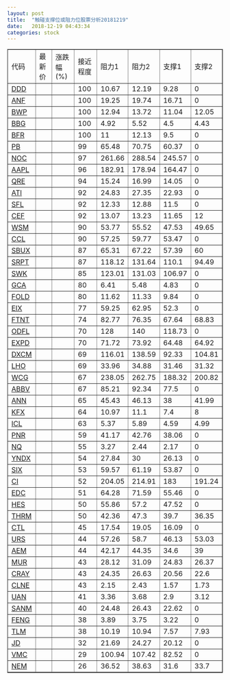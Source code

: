 ```yaml
---
layout: post
title:  "触碰支撑位或阻力位股票分析20181219"
date:   2018-12-19 04:43:34
categories: stock
---
```

<script type="text/javascript">
var stockList = []
stockList.push('gb_ddd');
stockList.push('gb_anf');
stockList.push('gb_bwp');
stockList.push('gb_bbg');
stockList.push('gb_bfr');
stockList.push('gb_pb');
stockList.push('gb_noc');
stockList.push('gb_aapl');
stockList.push('gb_qre');
stockList.push('gb_ati');
stockList.push('gb_sfl');
stockList.push('gb_cef');
stockList.push('gb_wsm');
stockList.push('gb_ccl');
stockList.push('gb_sbux');
stockList.push('gb_srpt');
stockList.push('gb_swk');
stockList.push('gb_gca');
stockList.push('gb_fold');
stockList.push('gb_eix');
stockList.push('gb_ftnt');
stockList.push('gb_odfl');
stockList.push('gb_expd');
stockList.push('gb_dxcm');
stockList.push('gb_lho');
stockList.push('gb_wcg');
stockList.push('gb_abbv');
stockList.push('gb_ann');
stockList.push('gb_kfx');
stockList.push('gb_icl');
stockList.push('gb_pnr');
stockList.push('gb_nq');
stockList.push('gb_yndx');
stockList.push('gb_six');
stockList.push('gb_ci');
stockList.push('gb_edc');
stockList.push('gb_hes');
stockList.push('gb_thrm');
stockList.push('gb_ctl');
stockList.push('gb_urs');
stockList.push('gb_aem');
stockList.push('gb_mur');
stockList.push('gb_cray');
stockList.push('gb_clne');
stockList.push('gb_uan');
stockList.push('gb_sanm');
stockList.push('gb_feng');
stockList.push('gb_tlm');
stockList.push('gb_jd');
stockList.push('gb_vmc');
stockList.push('gb_nem');
</script>
<table border="1">
 <tr>
 <td>代码</td>
 <td>最新价</td>
 <td>涨跌幅(%)</td>
 <td>接近程度</td>
 <td>阻力1</td>
 <td>阻力2</td>
 <td>支撑1</td>
 <td>支撑2</td>
</tr>
  <tr id="ddd" class="red">
  <td><a href="http://stock.finance.sina.com.cn/usstock/quotes/DDD.html" target="_blank">DDD</a></td><td></td><td></td><td>100</td><td>10.67</td><td>12.19</td><td>9.28</td><td>0</td></tr>
  <tr id="anf" class="red">
  <td><a href="http://stock.finance.sina.com.cn/usstock/quotes/ANF.html" target="_blank">ANF</a></td><td></td><td></td><td>100</td><td>19.25</td><td>19.74</td><td>16.71</td><td>0</td></tr>
  <tr id="bwp" class="green">
  <td><a href="http://stock.finance.sina.com.cn/usstock/quotes/BWP.html" target="_blank">BWP</a></td><td></td><td></td><td>100</td><td>12.94</td><td>13.72</td><td>11.04</td><td>12.05</td></tr>
  <tr id="bbg" class="red">
  <td><a href="http://stock.finance.sina.com.cn/usstock/quotes/BBG.html" target="_blank">BBG</a></td><td></td><td></td><td>100</td><td>4.92</td><td>5.52</td><td>4.5</td><td>4.43</td></tr>
  <tr id="bfr" class="red">
  <td><a href="http://stock.finance.sina.com.cn/usstock/quotes/BFR.html" target="_blank">BFR</a></td><td></td><td></td><td>100</td><td>11</td><td>12.13</td><td>9.5</td><td>0</td></tr>
  <tr id="pb" class="green">
  <td><a href="http://stock.finance.sina.com.cn/usstock/quotes/PB.html" target="_blank">PB</a></td><td></td><td></td><td>99</td><td>65.48</td><td>70.75</td><td>60.37</td><td>0</td></tr>
  <tr id="noc" class="red">
  <td><a href="http://stock.finance.sina.com.cn/usstock/quotes/NOC.html" target="_blank">NOC</a></td><td></td><td></td><td>97</td><td>261.66</td><td>288.54</td><td>245.57</td><td>0</td></tr>
  <tr id="aapl" class="green">
  <td><a href="http://stock.finance.sina.com.cn/usstock/quotes/AAPL.html" target="_blank">AAPL</a></td><td></td><td></td><td>96</td><td>182.91</td><td>178.94</td><td>164.47</td><td>0</td></tr>
  <tr id="qre" class="red">
  <td><a href="http://stock.finance.sina.com.cn/usstock/quotes/QRE.html" target="_blank">QRE</a></td><td></td><td></td><td>94</td><td>15.24</td><td>16.99</td><td>14.05</td><td>0</td></tr>
  <tr id="ati" class="green">
  <td><a href="http://stock.finance.sina.com.cn/usstock/quotes/ATI.html" target="_blank">ATI</a></td><td></td><td></td><td>92</td><td>24.83</td><td>27.35</td><td>22.93</td><td>0</td></tr>
  <tr id="sfl" class="green">
  <td><a href="http://stock.finance.sina.com.cn/usstock/quotes/SFL.html" target="_blank">SFL</a></td><td></td><td></td><td>92</td><td>12.33</td><td>12.88</td><td>11.5</td><td>0</td></tr>
  <tr id="cef" class="green">
  <td><a href="http://stock.finance.sina.com.cn/usstock/quotes/CEF.html" target="_blank">CEF</a></td><td></td><td></td><td>92</td><td>13.07</td><td>13.23</td><td>11.65</td><td>12</td></tr>
  <tr id="wsm" class="green">
  <td><a href="http://stock.finance.sina.com.cn/usstock/quotes/WSM.html" target="_blank">WSM</a></td><td></td><td></td><td>90</td><td>53.77</td><td>55.52</td><td>47.53</td><td>49.65</td></tr>
  <tr id="ccl" class="red">
  <td><a href="http://stock.finance.sina.com.cn/usstock/quotes/CCL.html" target="_blank">CCL</a></td><td></td><td></td><td>90</td><td>57.25</td><td>59.77</td><td>53.47</td><td>0</td></tr>
  <tr id="sbux" class="red">
  <td><a href="http://stock.finance.sina.com.cn/usstock/quotes/SBUX.html" target="_blank">SBUX</a></td><td></td><td></td><td>87</td><td>65.31</td><td>67.22</td><td>57.39</td><td>60</td></tr>
  <tr id="srpt" class="red">
  <td><a href="http://stock.finance.sina.com.cn/usstock/quotes/SRPT.html" target="_blank">SRPT</a></td><td></td><td></td><td>87</td><td>118.12</td><td>131.64</td><td>110.1</td><td>94.49</td></tr>
  <tr id="swk" class="red">
  <td><a href="http://stock.finance.sina.com.cn/usstock/quotes/SWK.html" target="_blank">SWK</a></td><td></td><td></td><td>85</td><td>123.01</td><td>131.03</td><td>106.97</td><td>0</td></tr>
  <tr id="gca" class="green">
  <td><a href="http://stock.finance.sina.com.cn/usstock/quotes/GCA.html" target="_blank">GCA</a></td><td></td><td></td><td>80</td><td>6.41</td><td>5.48</td><td>4.83</td><td>0</td></tr>
  <tr id="fold" class="green">
  <td><a href="http://stock.finance.sina.com.cn/usstock/quotes/FOLD.html" target="_blank">FOLD</a></td><td></td><td></td><td>80</td><td>11.62</td><td>11.33</td><td>9.84</td><td>0</td></tr>
  <tr id="eix" class="red">
  <td><a href="http://stock.finance.sina.com.cn/usstock/quotes/EIX.html" target="_blank">EIX</a></td><td></td><td></td><td>77</td><td>59.25</td><td>62.95</td><td>52.3</td><td>0</td></tr>
  <tr id="ftnt" class="green">
  <td><a href="http://stock.finance.sina.com.cn/usstock/quotes/FTNT.html" target="_blank">FTNT</a></td><td></td><td></td><td>74</td><td>82.77</td><td>76.35</td><td>67.64</td><td>68.83</td></tr>
  <tr id="odfl" class="red">
  <td><a href="http://stock.finance.sina.com.cn/usstock/quotes/ODFL.html" target="_blank">ODFL</a></td><td></td><td></td><td>70</td><td>128</td><td>140</td><td>118.73</td><td>0</td></tr>
  <tr id="expd" class="red">
  <td><a href="http://stock.finance.sina.com.cn/usstock/quotes/EXPD.html" target="_blank">EXPD</a></td><td></td><td></td><td>70</td><td>71.72</td><td>73.92</td><td>64.48</td><td>64.92</td></tr>
  <tr id="dxcm" class="red">
  <td><a href="http://stock.finance.sina.com.cn/usstock/quotes/DXCM.html" target="_blank">DXCM</a></td><td></td><td></td><td>69</td><td>116.01</td><td>138.59</td><td>92.33</td><td>104.81</td></tr>
  <tr id="lho" class="green">
  <td><a href="http://stock.finance.sina.com.cn/usstock/quotes/LHO.html" target="_blank">LHO</a></td><td></td><td></td><td>69</td><td>33.96</td><td>34.88</td><td>31.46</td><td>31.32</td></tr>
  <tr id="wcg" class="red">
  <td><a href="http://stock.finance.sina.com.cn/usstock/quotes/WCG.html" target="_blank">WCG</a></td><td></td><td></td><td>67</td><td>238.05</td><td>262.75</td><td>188.32</td><td>200.82</td></tr>
  <tr id="abbv" class="red">
  <td><a href="http://stock.finance.sina.com.cn/usstock/quotes/ABBV.html" target="_blank">ABBV</a></td><td></td><td></td><td>67</td><td>85.21</td><td>92.34</td><td>77.5</td><td>0</td></tr>
  <tr id="ann" class="red">
  <td><a href="http://stock.finance.sina.com.cn/usstock/quotes/ANN.html" target="_blank">ANN</a></td><td></td><td></td><td>65</td><td>45.43</td><td>46.13</td><td>38</td><td>41.99</td></tr>
  <tr id="kfx" class="green">
  <td><a href="http://stock.finance.sina.com.cn/usstock/quotes/KFX.html" target="_blank">KFX</a></td><td></td><td></td><td>64</td><td>10.97</td><td>11.1</td><td>7.4</td><td>8</td></tr>
  <tr id="icl" class="red">
  <td><a href="http://stock.finance.sina.com.cn/usstock/quotes/ICL.html" target="_blank">ICL</a></td><td></td><td></td><td>63</td><td>5.37</td><td>5.89</td><td>4.59</td><td>4.99</td></tr>
  <tr id="pnr" class="green">
  <td><a href="http://stock.finance.sina.com.cn/usstock/quotes/PNR.html" target="_blank">PNR</a></td><td></td><td></td><td>59</td><td>41.17</td><td>42.76</td><td>38.06</td><td>0</td></tr>
  <tr id="nq" class="green">
  <td><a href="http://stock.finance.sina.com.cn/usstock/quotes/NQ.html" target="_blank">NQ</a></td><td></td><td></td><td>55</td><td>3.27</td><td>2.44</td><td>2.17</td><td>0</td></tr>
  <tr id="yndx" class="red">
  <td><a href="http://stock.finance.sina.com.cn/usstock/quotes/YNDX.html" target="_blank">YNDX</a></td><td></td><td></td><td>54</td><td>27.84</td><td>30</td><td>26.13</td><td>0</td></tr>
  <tr id="six" class="red">
  <td><a href="http://stock.finance.sina.com.cn/usstock/quotes/SIX.html" target="_blank">SIX</a></td><td></td><td></td><td>53</td><td>59.57</td><td>61.19</td><td>53.87</td><td>0</td></tr>
  <tr id="ci" class="green">
  <td><a href="http://stock.finance.sina.com.cn/usstock/quotes/CI.html" target="_blank">CI</a></td><td></td><td></td><td>52</td><td>204.05</td><td>214.91</td><td>183</td><td>191.24</td></tr>
  <tr id="edc" class="red">
  <td><a href="http://stock.finance.sina.com.cn/usstock/quotes/EDC.html" target="_blank">EDC</a></td><td></td><td></td><td>51</td><td>64.28</td><td>71.59</td><td>55.46</td><td>0</td></tr>
  <tr id="hes" class="green">
  <td><a href="http://stock.finance.sina.com.cn/usstock/quotes/HES.html" target="_blank">HES</a></td><td></td><td></td><td>50</td><td>55.86</td><td>57.2</td><td>47.52</td><td>0</td></tr>
  <tr id="thrm" class="green">
  <td><a href="http://stock.finance.sina.com.cn/usstock/quotes/THRM.html" target="_blank">THRM</a></td><td></td><td></td><td>50</td><td>42.36</td><td>47.3</td><td>39.7</td><td>36.35</td></tr>
  <tr id="ctl" class="green">
  <td><a href="http://stock.finance.sina.com.cn/usstock/quotes/CTL.html" target="_blank">CTL</a></td><td></td><td></td><td>45</td><td>17.54</td><td>19.05</td><td>16.09</td><td>0</td></tr>
  <tr id="urs" class="green">
  <td><a href="http://stock.finance.sina.com.cn/usstock/quotes/URS.html" target="_blank">URS</a></td><td></td><td></td><td>44</td><td>57.26</td><td>58.7</td><td>46.13</td><td>53.03</td></tr>
  <tr id="aem" class="green">
  <td><a href="http://stock.finance.sina.com.cn/usstock/quotes/AEM.html" target="_blank">AEM</a></td><td></td><td></td><td>44</td><td>42.17</td><td>44.35</td><td>34.6</td><td>39</td></tr>
  <tr id="mur" class="green">
  <td><a href="http://stock.finance.sina.com.cn/usstock/quotes/MUR.html" target="_blank">MUR</a></td><td></td><td></td><td>43</td><td>28.12</td><td>31.09</td><td>24.83</td><td>26.37</td></tr>
  <tr id="cray" class="green">
  <td><a href="http://stock.finance.sina.com.cn/usstock/quotes/CRAY.html" target="_blank">CRAY</a></td><td></td><td></td><td>43</td><td>24.35</td><td>26.63</td><td>20.56</td><td>22.6</td></tr>
  <tr id="clne" class="green">
  <td><a href="http://stock.finance.sina.com.cn/usstock/quotes/CLNE.html" target="_blank">CLNE</a></td><td></td><td></td><td>43</td><td>2.15</td><td>2.43</td><td>1.57</td><td>1.73</td></tr>
  <tr id="uan" class="red">
  <td><a href="http://stock.finance.sina.com.cn/usstock/quotes/UAN.html" target="_blank">UAN</a></td><td></td><td></td><td>41</td><td>3.36</td><td>3.68</td><td>2.9</td><td>3.12</td></tr>
  <tr id="sanm" class="red">
  <td><a href="http://stock.finance.sina.com.cn/usstock/quotes/SANM.html" target="_blank">SANM</a></td><td></td><td></td><td>40</td><td>24.48</td><td>26.43</td><td>22.62</td><td>0</td></tr>
  <tr id="feng" class="green">
  <td><a href="http://stock.finance.sina.com.cn/usstock/quotes/FENG.html" target="_blank">FENG</a></td><td></td><td></td><td>38</td><td>3.89</td><td>3.75</td><td>3.22</td><td>0</td></tr>
  <tr id="tlm" class="green">
  <td><a href="http://stock.finance.sina.com.cn/usstock/quotes/TLM.html" target="_blank">TLM</a></td><td></td><td></td><td>38</td><td>10.19</td><td>10.94</td><td>7.57</td><td>7.93</td></tr>
  <tr id="jd" class="red">
  <td><a href="http://stock.finance.sina.com.cn/usstock/quotes/JD.html" target="_blank">JD</a></td><td></td><td></td><td>32</td><td>21.69</td><td>24.27</td><td>20.12</td><td>0</td></tr>
  <tr id="vmc" class="red">
  <td><a href="http://stock.finance.sina.com.cn/usstock/quotes/VMC.html" target="_blank">VMC</a></td><td></td><td></td><td>29</td><td>100.94</td><td>107.42</td><td>82.52</td><td>0</td></tr>
  <tr id="nem" class="green">
  <td><a href="http://stock.finance.sina.com.cn/usstock/quotes/NEM.html" target="_blank">NEM</a></td><td></td><td></td><td>26</td><td>36.52</td><td>38.63</td><td>31.6</td><td>33.7</td></tr>
</table>
